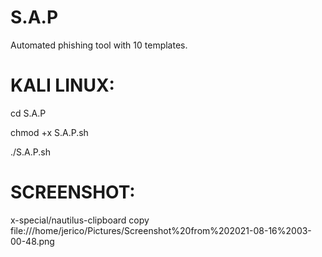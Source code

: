 # S.A.P
Automated phishing tool with 10 templates.

# KALI LINUX:

cd S.A.P

chmod +x S.A.P.sh

./S.A.P.sh

# SCREENSHOT:

x-special/nautilus-clipboard
copy
file:///home/jerico/Pictures/Screenshot%20from%202021-08-16%2003-00-48.png






